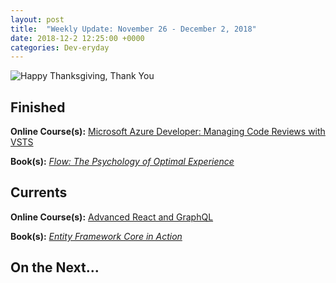 ```yaml
---
layout: post
title:  "Weekly Update: November 26 - December 2, 2018"
date: 2018-12-2 12:25:00 +0000
categories: Dev-eryday
---
```




![Happy Thanksgiving, Thank You](https://farm5.staticflickr.com/4807/32173613978_f2831fc2db.jpg)



## Finished

**Online Course(s):** [Microsoft Azure Developer: Managing Code Reviews with VSTS][mcr]

**Book(s):** *[Flow: The Psychology of Optimal Experience][flo]*

## Currents

**Online Course(s):** [Advanced React and GraphQL][ar]

**Book(s):** *[Entity Framework Core in Action][efc]*

## On the Next...



[tp]: https://www.amazon.com/Turning-Pro-Inner-Power-Create/dp/1936891034/
[dw]: https://www.amazon.com/Do-Work-Steven-Pressfield-ebook/dp/B00NK0MJBK/
[njs]: https://nextjs.org/
[gql]: https://graphql.org/
[ap]: https://www.apollographql.com/
[pri]: https://www.prisma.io/
[ar]: https://advancedreact.com/
[play]: https://github.com/jpniederer/NETCorePlayground
[di]: https://www.amazon.com/Design-Programmer-Architect-Pragmatic-Programmers/dp/1680502093/
[re]: https://www.udemy.com/react-the-complete-guide-incl-redux/
[src]: https://chatappwithsignalr.azurewebsites.net/index.html
[oau]: https://app.pluralsight.com/library/courses/oauth-2-getting-started/table-of-contents
[tib]: https://www.amazon.com/Thinking-Bets-Making-Smarter-Decisions-ebook/dp/B074DG9LQF/
[lgs]: https://app.pluralsight.com/library/courses/less-getting-started/table-of-contents
[gf]: https://app.pluralsight.com/library/courses/github-fundamentals/table-of-contents
[tfs]: https://www.amazon.com/Thinking-Fast-Slow-Daniel-Kahneman-ebook/dp/B00555X8OA/
[tw]: https://tailwindcss.com/
[hn]: https://news.ycombinator.com/item?id=18084013
[mlc]: http://course.fast.ai/ml.html
[ghf]: https://app.pluralsight.com/library/courses/github-fundamentals/table-of-contents
[spr]: https://www.amazon.com/Sprint-Solve-Problems-Test-Ideas-ebook/dp/B010MH1DAQ/
[vid]: https://www.youtube.com/watch?v=mMWzVyIhDTk
[gfg]: https://www.geeksforgeeks.org/
[tl]: https://www.amazon.com/Becoming-Technical-Leader-Problem-Solving-Approach/dp/0932633021/
[gen]: https://app.pluralsight.com/library/courses/csharp-best-practices-collections-generics/table-of-contents
[efc]: https://app.pluralsight.com/library/courses/playbook-ef-core-2-1-whats-new/table-of-contents
[tfr]: https://www.amazon.com/Fifth-Risk-Michael-Lewis-ebook/dp/B07FFCMSCX/
[cra]: https://www.amazon.com/Doesnt-Have-Be-Crazy-Work-ebook/dp/B079WV79TK/
[cqrs]: https://app.pluralsight.com/library/courses/cqrs-in-practice/table-of-contents
[ror]: https://rubyonrails.org/
[gr]: https://basecamp.com/books/getting-real
[ef]: https://docs.microsoft.com/en-us/ef/core/
[saa]: https://app.pluralsight.com/library/courses/openid-and-oauth2-securing-angular-apps/table-of-contents
[acc]: https://www.amazon.com/Accelerate-Software-Performing-Technology-Organizations-ebook/dp/B07B9F83WM/
[mvc]: https://app.pluralsight.com/library/courses/aspdotnet-core-mvc-enterprise-application/table-of-contents
[efc]: https://www.amazon.com/Entity-Framework-Core-Action-Smith/dp/161729456X/
[dg]: https://www.amazon.com/Daring-Greatly-Courage-Vulnerable-Transforms-ebook/dp/B007P7HRS4/
[woa]: https://www.amazon.com/War-Art-Steven-Pressfield-ebook/dp/B007A4SDCG/
[mb]: https://www.amazon.com/Misbehaving-Behavioral-Economics-Richard-Thaler-ebook/dp/B00NUB4GFQ/
[dms]: https://app.pluralsight.com/library/courses/microsoft-azure-monitoring-strategy-identity-security-design/table-of-contents
[mcr]: https://app.pluralsight.com/library/courses/microsoft-azure-vsts-code-reviews-managing/table-of-contents
[gt]: https://www.amazon.com/Goodbye-Things-New-Japanese-Minimalism-ebook/dp/B01HDSU7KE/
[fbbp]: https://app.pluralsight.com/library/courses/functional-programming-big-picture/table-of-contents
[flo]: https://www.amazon.com/Flow-Psychology-Experience-Perennial-Classics-ebook/dp/B000W94FE6/